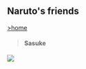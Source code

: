 ## Naruto's friends
[>home](/README.md)
>#### Sasuke
![](https://gss0.baidu.com/70cFfyinKgQFm2e88IuM_a/baike/pic/item/2934349b033b5bb5db05571534d3d539b700bc0e.jpg)
